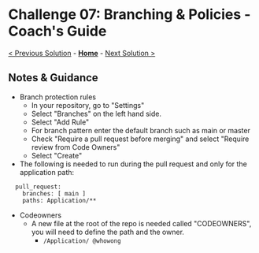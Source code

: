 # Challenge 07: Branching & Policies - Coach's Guide

[< Previous Solution](./Solution-06.md) - **[Home](./README.md)** - [Next Solution >](./Solution-08.md)

## Notes & Guidance

- Branch protection rules
    - In your repository, go to "Settings"
    - Select "Branches" on the left hand side.
    - Select "Add Rule"
    - For branch pattern enter the default branch such as main or master
    - Check "Require a pull request before merging" and select "Require review from Code Owners"
    - Select "Create"
- The following is needed to run during the pull request and only for the application path:
```
  pull_request:
    branches: [ main ]
    paths: Application/**
```
- Codeowners
    - A new file at the root of the repo is needed called "CODEOWNERS", you will need to define the path and the owner.  
        - `/Application/ @whowong`


